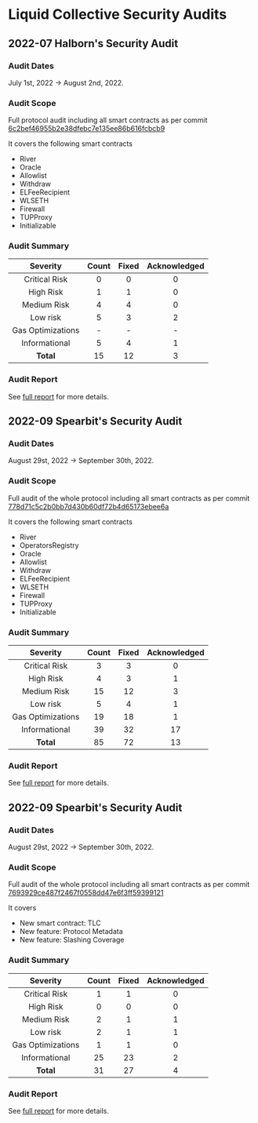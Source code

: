# Liquid Collective Security Audits

## 2022-07 Halborn's Security Audit

### Audit Dates

July 1st, 2022 -> August 2nd, 2022.

### Audit Scope

Full protocol audit including all smart contracts as per commit [6c2bef46955b2e38dfebc7e135ee86b616fcbcb9](https://github.com/liquid-collective/liquid-collective-protocol/tree/6c2bef46955b2e38dfebc7e135ee86b616fcbcb9)

It covers the following smart contracts
- River
- Oracle
- Allowlist
- Withdraw
- ELFeeRecipient
- WLSETH
- Firewall
- TUPProxy
- Initializable

### Audit Summary

|    **Severity**   | **Count** | **Fixed** | **Acknowledged** |
|:-----------------:|:---------:|:---------:|:----------------:|
|   Critical Risk   |     0     |     0     |         0        |
|     High Risk     |     1     |     1     |         0        |
|    Medium Risk    |     4     |     4     |         0        |
|      Low risk     |     5     |     3     |         2        |
| Gas Optimizations |     -     |     -     |         -        |
|   Informational   |     5     |     4     |         1        |
|     **Total**     |     15    |     12    |         3        |

### Audit Report

See [full report](https://github.com/HalbornSecurity/PublicReports/blob/master/Solidity%20Smart%20Contract%20Audits/Alluvial_Liquid_Collective_Smart_Contract_Security_Audit_Report_Halborn_Final_Update_v2.pdf) for more details.

## 2022-09 Spearbit's Security Audit

### Audit Dates

August 29st, 2022 -> September 30th, 2022.

### Audit Scope

Full audit of the whole protocol including all smart contracts as per commit [778d71c5c2b0bb7d430b60df72b4d65173ebee6a](https://github.com/liquid-collective/liquid-collective-protocol/commit/778d71c5c2b0bb7d430b60df72b4d65173ebee6a)

It covers the following smart contracts
- River
- OperatorsRegistry
- Oracle
- Allowlist
- Withdraw
- ELFeeRecipient
- WLSETH
- Firewall
- TUPProxy
- Initializable

### Audit Summary

|    **Severity**   | **Count** | **Fixed** | **Acknowledged** |
|:-----------------:|:---------:|:---------:|:----------------:|
|   Critical Risk   |     3     |     3     |         0        |
|     High Risk     |     4     |     3     |         1        |
|    Medium Risk    |     15    |     12    |         3        |
|      Low risk     |     5     |     4     |         1        |
| Gas Optimizations |     19    |     18    |         1        |
|   Informational   |     39    |     32    |         17       |
|     **Total**     |     85    |     72    |         13       |

### Audit Report

See [full report](https://github.com/spearbit/portfolio/blob/master/pdfs/LiquidCollective-Spearbit-Security-Review.pdf) for more details.

## 2022-09 Spearbit's Security Audit

### Audit Dates

August 29st, 2022 -> September 30th, 2022.

### Audit Scope

Full audit of the whole protocol including all smart contracts as per commit [7693929ce487f2467f0558dd47e6f3ff59399121](https://github.com/liquid-collective/liquid-collective-protocol/pull/174/commits/7693929ce487f2467f0558dd47e6f3ff59399121)

It covers
- New smart contract: TLC
- New feature: Protocol Metadata
- New feature: Slashing Coverage

### Audit Summary

|    **Severity**   | **Count** | **Fixed** | **Acknowledged** |
|:-----------------:|:---------:|:---------:|:----------------:|
|   Critical Risk   |     1     |     1     |         0        |
|     High Risk     |     0     |     0     |         0        |
|    Medium Risk    |     2     |     1     |         1        |
|      Low risk     |     2     |     1     |         1        |
| Gas Optimizations |     1     |     1     |         0        |
|   Informational   |     25    |     23    |         2        |
|     **Total**     |     31    |     27    |         4        |

### Audit Report

See [full report](in-progress) for more details.